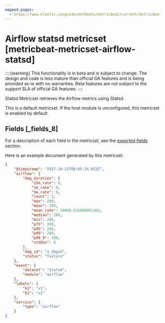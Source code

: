 ```yaml
---
mapped_pages:
  - https://www.elastic.co/guide/en/beats/metricbeat/current/metricbeat-metricset-airflow-statsd.html
---
```


# Airflow statsd metricset [metricbeat-metricset-airflow-statsd]

::::{warning}
This functionality is in beta and is subject to change. The design and code is less mature than official GA features and is being provided as-is with no warranties. Beta features are not subject to the support SLA of official GA features.
::::


Statsd Metricset retrieves the Airflow metrics using Statsd.

This is a default metricset. If the host module is unconfigured, this metricset is enabled by default.

## Fields [_fields_8]

For a description of each field in the metricset, see the [exported fields](/reference/metricbeat/exported-fields-airflow.md) section.

Here is an example document generated by this metricset:

```json
{
    "@timestamp": "2017-10-12T08:05:34.853Z",
    "airflow": {
        "dag_duration": {
            "15m_rate": 0,
            "1m_rate": 0,
            "5m_rate": 0,
            "count": 1,
            "max": 200,
            "mean": 200,
            "mean_rate": 38960.532980091164,
            "median": 200,
            "min": 200,
            "p75": 200,
            "p95": 200,
            "p99": 200,
            "p99_9": 200,
            "stddev": 0
        },
        "dag_id": "a_dagid",
        "status": "failure"
    },
    "event": {
        "dataset": "statsd",
        "module": "airflow"
    },
    "labels": {
        "k1": "v1",
        "k2": "v2"
    },
    "service": {
        "type": "airflow"
    }
}
```


